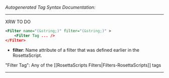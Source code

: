 _Autogenerated Tag Syntax Documentation:_

---
XRW TO DO

```xml
<Filter name="(&string;)" filter="(&string;)" >
    <Filter Tag ... />
</Filter>
```

-   **filter**: Name attribute of a filter that was defined earlier in the RosettaScript.


"Filter Tag": Any of the [[RosettaScripts Filters|Filters-RosettaScripts]] tags

---
